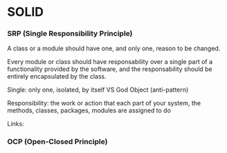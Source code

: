 # SOLID


### SRP (Single Responsibility Principle)

A class or a module should have one, and only one, reason to be changed.

Every module or class should have responsability over a single part of a functionality provided by the software, and the responsability should be entirely encapsulated by the class.

Single: only one, isolated, by itself VS God Object (anti-pattern)

Responsibility: the work or action that each part of your system, the methods, classes, packages, modules are assigned to do

Links:

[](https://www.udemy.com/design-patterns-csharp-dotnet/learn/v4/overview)
[](https://www.youtube.com/watch?v=Q2QdkiX6p_Y)
[](https://code.tutsplus.com/pt/tutorials/solid-part-1-the-single-responsibility-principle--net-36074)
[](https://www.infoworld.com/article/2946023/application-architecture/implementing-the-single-responsibility-principle-in-c.html)
[](https://www.codeproject.com/Articles/611593/SOLID-Principles-Single-Respons)
[](https://hackernoon.com/you-dont-understand-the-single-responsibility-principle-abfdd005b137)
[](https://www.oodesign.com/single-responsibility-principle.html)
[](https://codeburst.io/understanding-solid-principles-single-responsibility-b7c7ec0bf80)
[](https://www.toptal.com/software/single-responsibility-principle)
[](https://www.intertech.com/Blog/the-single-responsibility-principle-with-c-examples/)
[](http://rcardin.github.io/solid/srp/programming/2017/12/31/srp-done-right.html)
[](https://www.gnutls.org/manual/html_node/Client-example-with-SRP-authentication.html)
[](http://srp.stanford.edu/analysis.html)

### OCP (Open-Closed Principle)
